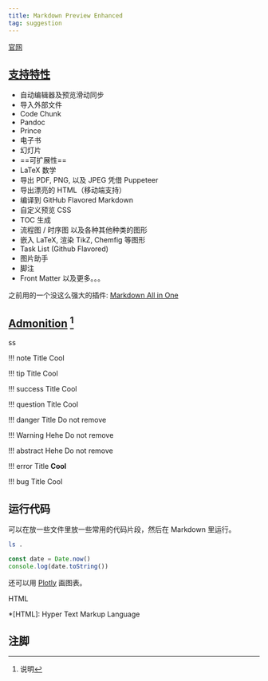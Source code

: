 ```yaml
---
title: Markdown Preview Enhanced
tag: suggestion
---
```


[官网](https://marketplace.visualstudio.com/items?itemName=shd101wyy.markdown-preview-enhanced)

## [支持特性](https://shd101wyy.github.io/markdown-preview-enhanced/#/zh-cn/)
* 自动编辑器及预览滑动同步
* 导入外部文件
* Code Chunk
* Pandoc
* Prince
* 电子书
* 幻灯片
* ==可扩展性==
* LaTeX 数学
* 导出 PDF, PNG, 以及 JPEG 凭借 Puppeteer
* 导出漂亮的 HTML（移动端支持）
* 编译到 GitHub Flavored Markdown
* 自定义预览 CSS
* TOC 生成
* 流程图 / 时序图 以及各种其他种类的图形
* 嵌入 LaTeX, 渲染 TikZ, Chemfig 等图形
* Task List (Github Flavored)
* 图片助手
* 脚注
* Front Matter
以及更多。。。

之前用的一个没这么强大的插件: [Markdown All in One](https://marketplace.visualstudio.com/items?itemName=yzhang.markdown-all-in-one)

## [Admonition](https://squidfunk.github.io/mkdocs-material/reference/admonitions/) [^1]
ss

!!! note Title
    Cool

!!! tip Title
    Cool

!!! success Title
    Cool

!!! question Title
    Cool

!!! danger Title
    Do not remove

!!! Warning Hehe
    Do not remove

!!! abstract Hehe
    Do not remove

!!! error Title
    **Cool**

!!! bug Title
    Cool

## 运行代码

可以在放一些文件里放一些常用的代码片段，然后在 Markdown 里运行。
```bash {cmd=true}
ls .
```

```javascript {cmd="node" .line-numbers}
const date = Date.now()
console.log(date.toString())
```

还可以用 [Plotly](https://plotly.com/) 画图表。

HTML

*[HTML]: Hyper Text Markup Language

## 注脚
[^1]: 说明
